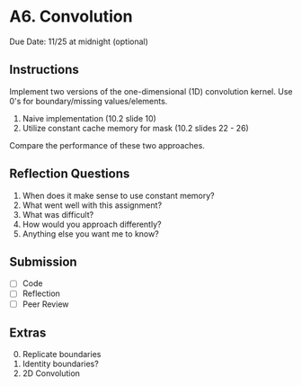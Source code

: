 # A6. Convolution

Due Date: 11/25 at midnight (optional)

## Instructions

Implement two versions of the one-dimensional (1D) convolution kernel.
Use 0's for boundary/missing values/elements.

1. Naive implementation (10.2 slide 10)
2. Utilize constant cache memory for mask (10.2 slides 22 - 26)

Compare the performance of these two approaches.

## Reflection Questions

1. When does it make sense to use constant memory?
2. What went well with this assignment?
3. What was difficult?
4. How would you approach differently?
5. Anything else you want me to know?

## Submission

- [ ] Code
- [ ] Reflection
- [ ] Peer Review

## Extras
0. Replicate boundaries
1. Identity boundaries?
2. 2D Convolution
